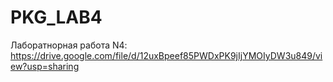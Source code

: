 # PKG_LAB4

Лаборатнорная работа N4: https://drive.google.com/file/d/12uxBpeef85PWDxPK9jIjYMOIyDW3u849/view?usp=sharing
